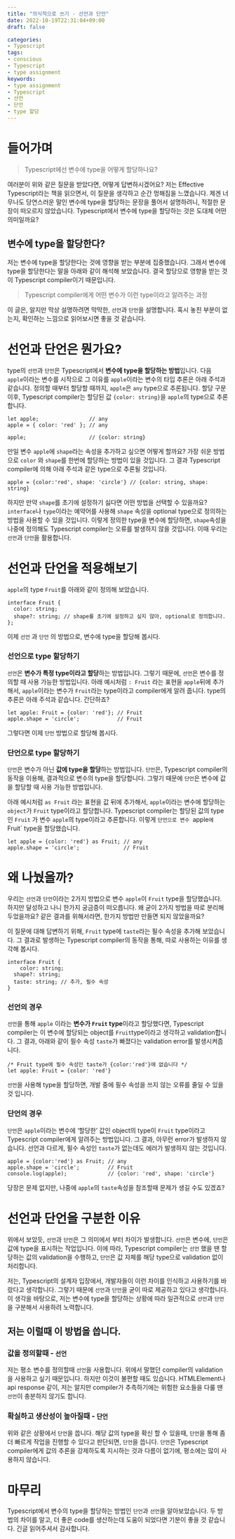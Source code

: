 ```yaml
---
title: "의식적으로 쓰기 - 선언과 단언"
date: 2022-10-19T22:31:04+09:00
draft: false

categories:
- Typescript
tags:
- conscious
- Typescript
- type assignment
keywords:
- type assignment
- Typescript
- 선언
- 단언
- type 할당
---
```


# 들어가며

> Typescript에선 변수에 type을 어떻게 할당하나요?

여러분이 위와 같은 질문을 받았다면, 어떻게 답변하시겠어요? 저는 Effective Typescript라는 책을 읽으면서, 이 질문을 생각하고 순간 멍해짐을 느꼈습니다. 제겐 너무나도 당연스러운 말인 변수에 type을 할당하는 문장을 풀어서 설명하려니, 적절한 문장이 떠오르지 않았습니다. Typescript에서  변수에 type을 할당하는 것은 도대체 어떤 의미일까요?

## 변수에 type을 할당한다?

저는 변수에 type을 할당한다는 것에 영향을 받는 부분에 집중했습니다. 그래서 변수에 type을 할당한다는 말을 아래와 같이 해석해 보았습니다. 결국 할당으로 영향을 받는 것이 Typescript compiler이기 때문입니다.

> Typescript compiler에게 어떤 변수가 이런 type이라고 알려주는 과정

 이 글은, 알지만 막상 설명하려면 막막한, `선언`과 `단언`을 설명합니다. 혹시 놓친 부분이 없는지, 확인하는 느낌으로 읽어보시면 좋을 것 같습니다.

# 선언과 단언은 뭔가요?

 type의 `선언`과 `단언`은 Typescript에서 **변수에 type을 할당하는 방법**입니다. 다음 `apple`이라는 변수를 시작으로 그 이유를  `apple`이라는 변수의 타입 추론은 아래 주석과 같습니다. 정의할 때부터 할당할 때까지, `apple`은 `any` type으로 추론됩니다. 할당 구문 이후, Typescript compiler는 할당된 값 `{color: string}`을 `apple`의 type으로 추론합니다.

```tsx
let apple;                // any
apple = { color: 'red' }; // any

apple;                    // {color: string}
```

만일 변수 `apple`에 `shape`라는 속성을 추가하고 싶으면 어떻게 할까요? 가장 쉬운 방법으로 `color` 와 `shape`를 한번에 할당하는 방법이 있을 것입니다. 그 결과 Typescript compiler에 의해 아래 주석과 같은 type으로 추론될 것입니다. 

```tsx
apple = {color:'red', shape: 'circle'} // {color: string, shape: string}
```

 하지만 만약 `shape`를 초기에 설정하기 싫다면 어떤 방법을 선택할 수 있을까요? `interface`나 `type`이라는 예약어를 사용해 `shape` 속성을 optional type으로 정의하는 방법을 사용할 수 있을 것입니다. 이렇게 정의한 type을 변수에 할당하면, `shape`속성을 나중에 정의해도 Typescript compiler는 오류를 발생하지 않을 것입니다. 이때 우리는 `선언`과 `단언`을 활용합니다.

# 선언과 단언을 적용해보기

`apple`의 type `Fruit`를 아래와 같이 정의해 보았습니다.

```tsx
interface Fruit {
  color: string;
  shape?: string; // shape를 초기에 설정하고 싶지 않아, optional로 정의합니다.
};
```

이제 `선언` 과 `단언` 의 방법으로, 변수에 type을 할당해 봅시다.

### 선언으로 type 할당하기

`선언`은 **변수가 특정 type이라고 할당**하는 방법입니다. 그렇기 때문에, `선언`은 변수를 정의할 때 사용 가능한 방법입니다. 아래 예시처럼 `: Fruit` 라는 표현을 `apple`뒤에 추가해서, `apple`이라는 변수가 `Fruit`라는 type이라고 compiler에게 알려 줍니다. type의 추론은 아래 주석과 같습니다. 간단하죠?

```tsx
let apple: Fruit = {color: 'red'}; // Fruit
apple.shape = 'circle';            // Fruit
```

그렇다면 이제 `단언` 방법으로 할당해 봅시다.

### 단언으로 type 할당하기

`단언`은 변수가 아닌 **값에 type을 할당**하는 방법입니다. `단언`은, Typescript compiler의 동작을 이용해, 결과적으로 변수의 type을 할당합니다. 그렇기 때문에 `단언`은 변수에 값을 할당할 때 사용 가능한 방법입니다. 

아래 예시처럼 `as Fruit` 라는 표현을 값 뒤에 추가해서, `apple`이라는 변수에 할당하는 `object`가 `Fruit` type이라고 할당합니다. Typescript compiler는 할당된 값의 type인 `Fruit` 가 변수 `apple`의 type이라고 추론합니다. 이렇게 `단언으로 변수 `apple`에 `Fruit` type을 할당했습니다.

```tsx
let apple = {color: 'red'} as Fruit; // any
apple.shape = 'circle';              // Fruit
```

# 왜 나눴을까?

우리는 `선언`과 `단언`이라는 2가지 방법으로 변수 `apple`이 `Fruit` type을 할당했습니다. 하지만 달성하고 나니 한가지 궁금증이 떠오릅니다. 왜 굳이 2가지 방법을 따로 분리해 두었을까요? 같은 결과를 위해서라면, 한가지 방법만 만들면 되지 않았을까요?

이 질문에 대해 답변하기 위해,  `Fruit` type에 `taste`라는 필수 속성을 추가해 보았습니다. 그 결과로 발생하는 Typescript compiler의 동작을 통해, 따로 사용하는 이유를 생각해 봅시다.

```tsx
interface Fruit {
	color: string;
  shape?: string;
  taste: string; // 추가, 필수 속성
}
```

### 선언의 경우

 `선언`을 통해 `apple` 이라는 **변수가 `Fruit` type**이라고 할당했다면, Typescript compiler는 이 변수에 할당되는 object를 `Fruit`type이라고 생각하고 validation합니다. 그 결과, 아래와 같이 필수 속성 `taste`가 빠졌다는 validation error를 발생시켜줍니다.

```tsx
/* Fruit type에 필수 속성인 taste가 {color:'red'}에 없습니다 */
let apple: Fruit = {color: 'red'} 
```

 `선언`을 사용해 type을 할당하면, 개발 중에 필수 속성을 쓰지 않는 오류를 줄일 수 있을 것 입니다.

### 단언의 경우

 `단언`은 `apple`이라는 변수에 ‘할당한’ 값인 object의 type이 `Fruit` type이라고 Typescript compiler에게 알려주는 방법입니다. 그 결과, 아무런 error가 발생하지 않습니다. 선언과 다르게, 필수 속성인 `taste`가 없는데도 에러가 발생하지 않는 것입니다.

```tsx
apple = {color:'red'} as Fruit; // any
apple.shape = 'circle';         // Fruit
console.log(apple);             // {color: 'red', shape: 'circle'}
```

 당장은 문제 없지만, 나중에 `apple`의 `taste`속성을 참조할때 문제가 생길 수도 있겠죠?

# 선언과 단언을 구분한 이유

위에서 보았듯, `선언`과 `단언`은 그 의미에서 부터 차이가 발생합니다. `선언`은 변수에, `단언`은 값에 type을 표시하는 작업입니다. 이에 따라, Typescript compiler는 `선언` 했을 땐 할당하는 값의 validation을 수행하고, `단언`은 값 자체를 해당 type으로 validation 없이 처리합니다.

 저는, Typescript의 설계자 입장에서, 개발자들이 이런 차이를 인식하고 사용하기를 바랐다고 생각합니다. 그렇기 때문에 `선언`과 `단언`을 굳이 따로 제공하고 있다고 생각합니다. 이 생각을 바탕으로, 저는 변수에 type을 할당하는 상황에 따라 일관적으로 `선언`과 `단언`을 구분해서 사용하려 노력합니다.

## 저는 이럴때 이 방법을 씁니다.

### 값을 정의할때 - `선언`

저는 평소 변수를 정의할때 `선언`을 사용합니다. 위에서 말했던 compiler의 validation을 사용하고 싶기 때문입니다. 하지만 이것이 불편할 때도 있습니다. HTMLElement나 api response 같이, 저는 알지만 compiler가 추측하기에는 위험한 요소들을 다룰 땐 `선언`이 충분하지 않기도 합니다.

### 확실하고 생산성이 높아질때 - `단언`

위와 같은 상황에서 `단언`을 씁니다. 해당 값의 type을 확신 할 수 있을때, `단언`을 통해 좀더 빠르게 작업을 진행할 수 있다고 판단되면, `단언`을 씁니다. `단언`은 Typescript compiler에게 값의 추론을 강제하도록 지시하는 것과 다름이 없기에, 평소에는 많이 사용하지 않습니다.

# 마무리

Typescript에서 변수의 type을 할당하는 방법인 `단언`과 `선언`을 알아보았습니다. 두 방법의 차이를 알고, 더 좋은 code를 생산하는데 도움이 되었다면 기분이 좋을 것 같습니다. 긴글 읽어주셔서 감사합니다.
